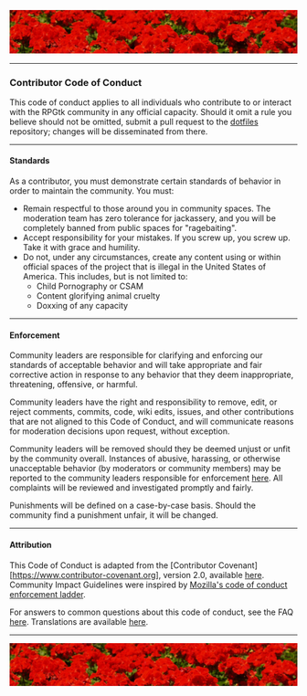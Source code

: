 ![top_banner](./.github/banner.jpg)

---

### Contributor Code of Conduct
This code of conduct applies to all individuals who contribute to or interact with the RPGtk community in any official capacity. Should it omit a rule you believe should not be omitted, submit a pull request to the [dotfiles](https://github.com/RPGtk/tk-dotfiles) repository; changes will be disseminated from there.

---

#### Standards
As a contributor, you must demonstrate certain standards of behavior in order to maintain the community. You must:

- Remain respectful to those around you in community spaces. The moderation team has zero tolerance for jackassery, and you will be completely banned from public spaces for "ragebaiting".
- Accept responsibility for your mistakes. If you screw up, you screw up. Take it with grace and humility.
- Do not, under any circumstances, create any content using or within official spaces of the project that is illegal in the United States of America. This includes, but is not limited to:
  - Child Pornography or CSAM
  - Content glorifying animal cruelty
  - Doxxing of any capacity

---

#### Enforcement
Community leaders are responsible for clarifying and enforcing our standards of acceptable behavior and will take appropriate and fair corrective action in response to any behavior that they deem inappropriate, threatening, offensive, or harmful.

Community leaders have the right and responsibility to remove, edit, or reject comments, commits, code, wiki edits, issues, and other contributions that are not aligned to this Code of Conduct, and will communicate reasons for moderation decisions upon request, without exception.

Community leaders will be removed should they be deemed unjust or unfit by the community overall. Instances of abusive, harassing, or otherwise unacceptable behavior (by moderators or community members) may be reported to the community leaders responsible for enforcement [here](mailto:israfiel_buisness.nearly025@passfwd.com). All complaints will be reviewed and investigated promptly and fairly.

Punishments will be defined on a case-by-case basis. Should the community find a punishment unfair, it will be changed.

---

#### Attribution

This Code of Conduct is adapted from the [Contributor Covenant][https://www.contributor-covenant.org], version 2.0, available [here](https://www.contributor-covenant.org/version/2/0/code_of_conduct.html). Community Impact Guidelines were inspired by [Mozilla's code of conduct enforcement ladder](https://github.com/mozilla/diversity).

For answers to common questions about this code of conduct, see the FAQ [here](https://www.contributor-covenant.org/faq). Translations are available [here](https://www.contributor-covenant.org/translations).

---

![bottom_banner](./.github/banner.jpg)